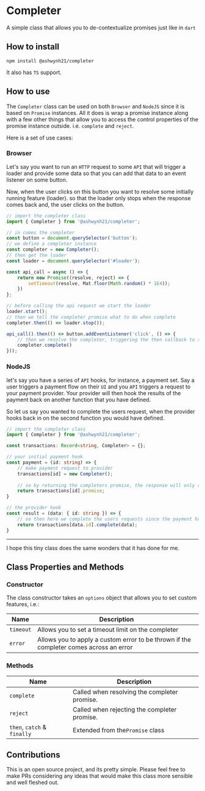 # Completer

A simple class that allows you to de-contextualize promises just like in ```dart```

## How to install

```npm install @ashwynh21/completer```

It also has ```TS``` support.

## How to use

The ```Completer``` class can be used on both ```Browser``` and ```NodeJS``` since it
is based on ```Promise``` instances. All it does is wrap a promise instance along with
a few other things that allow you to access the control properties of the promise instance
outside. i.e. ```complete``` and ```reject```.

Here is a set of use cases:

### Browser

Let's say you want to run an ```HTTP``` request to some ```API``` that will
trigger a loader and provide some data so that you can add
that data to an event listener on some button.

Now, when the user clicks on this button you want to resolve
some initially running feature (loader). so that the loader
only stops when the response comes back and, the user clicks on
the button.

```typescript
// import the completer class
import { Completer } from '@ashwynh21/completer';

// in comes the completer
const button = document.querySelector('button');
// we define a completer instance
const completer = new Completer();
// then get the loader
const loader = document.querySelector('#loader');

const api_call = async () => {
    return new Promise((resolve, reject) => {
        setTimeout(resolve, Mat.floor(Math.random() * 1E4));
    })
};

// before calling the api request we start the loader
loader.start();
// then we tell the completer promise what to do when complete
completer.then(() => loader.stop());

api_call().then(() => button.addEventListener('click', () => {
    // then we resolve the completer, triggering the then callback to stop the loader
    completer.complete()
}));
```

### NodeJS

let's say you have a series of ```API``` hooks, for instance, a payment set. Say a user triggers
a payment flow on their ```UI``` and you ```API``` triggers a request to your payment provider.
Your provider will then hook the results of the payment back on another function that you have
defined.

So let us say you wanted to complete the users request, when the provider hooks back in on the
second function you would have defined.

```typescript
// import the completer class
import { Completer } from '@ashwynh21/completer';

const transactions: Record<string, Completer> = {};

// your initial payment hook
const payment = (id: string) => {
    // make payment request to provider
    transactions[id] = new Completer();
  
    // so by returning the completers promise, the response will only resolve once the completer is completed
    return transactions[id].promise;
}

// the provider hook
const result = (data: { id: string }) => {
    // so then here we complete the users requests since the payment has been confirmed
    return transactions[data.id].complete(data);
}
```

<hr/>

I hope this tiny class does the same wonders that it has done for me.

## Class Properties and Methods

### Constructor

The class constructor takes an `options` object that allows you to set custom
features, i.e.:


| Name      | Description                                                                            |
| ----------- | ---------------------------------------------------------------------------------------- |
| `timeout` | Allows you to set a timeout limit on the completer                                     |
| `error`   | Allows you to apply a custom error to be thrown if the completer comes across an error |

### Methods


| Name                        | Description                                  |
| ----------------------------- | ---------------------------------------------- |
| `complete`                  | Called when resolving the completer promise. |
| `reject`                    | Called when rejecting the completer promise. |
| `then`, `catch` & `finally` | Extended from the`Promise` class             |

## Contributions

This is an open source project, and its pretty simple. Please feel free to make PRs considering any
ideas that would make this class more sensible and well fleshed out.

